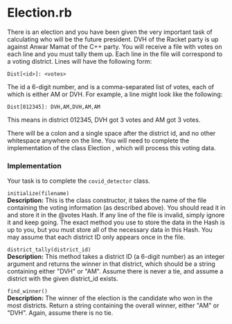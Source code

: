 # Election.rb
There is an election and you have been given the very important task of calculating who will be the future president. DVH of the Racket party is up against Anwar Mamat of the C++ party. You will receive a file with votes on each line and you must tally them up. Each line in the file will correspond to a voting district. Lines will have the following form:

```
Dist[<id>]: <votes>
```
 
The id a 6-digit number, and is a comma-separated list of votes, each of which is either AM or DVH. For example, a line might look like the following:

```
Dist[012345]: DVH,AM,DVH,AM,AM
```

This means in district 012345, DVH got 3 votes and AM got 3 votes.

There will be a colon and a single space after the district id, and no other whitespace anywhere on the line. You will need to complete the implementation of the class Election , which will process this voting data.
  
### Implementation
Your task is to complete the `covid_detector` class.

`initialize(filename)`  
**Description:** This is the class constructor, it takes the name of the file containing the voting information (as described above). You should read it in and store it in the @votes Hash. If any line of the file is invalid, simply ignore it and keep going. The exact method you use to store the data in the Hash is up to you, but you must store all of the necessary data in this Hash. You may assume that each district ID only appears once in the file.

`district_tally(district_id)`  
**Description:** This method takes a district ID (a 6-digit number) as an integer argument and returns the winner in that district, which should be a string containing either "DVH" or "AM". Assume there is never a tie, and assume a district with the given district_id exists.

`find_winner()`  
**Description:** The winner of the election is the candidate who won in the most districts. Return a string containing the overall winner, either "AM" or "DVH". Again, assume there is no tie.

